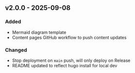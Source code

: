 ## v2.0.0 - 2025-09-08
### Added
* Mermaid diagram template 
* Content pages GitHub workflow to push content updates
### Changed
* Stop deployment on `main` push, will only deploy on Release
* README updated to reflect hugo install for local dev
